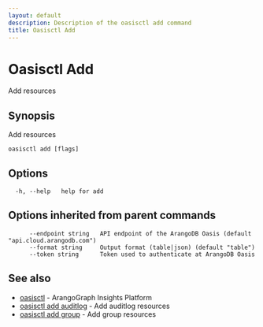 ```yaml
---
layout: default
description: Description of the oasisctl add command
title: Oasisctl Add
---
```

# Oasisctl Add

Add resources

## Synopsis

Add resources

```
oasisctl add [flags]
```

## Options

```
  -h, --help   help for add
```

## Options inherited from parent commands

```
      --endpoint string   API endpoint of the ArangoDB Oasis (default "api.cloud.arangodb.com")
      --format string     Output format (table|json) (default "table")
      --token string      Token used to authenticate at ArangoDB Oasis
```

## See also

* [oasisctl](oasisctl-options.html)	 - ArangoGraph Insights Platform
* [oasisctl add auditlog](oasisctl-add-auditlog.html)	 - Add auditlog resources
* [oasisctl add group](oasisctl-add-group.html)	 - Add group resources

